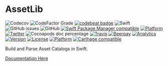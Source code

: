 # AssetLib

![Codecov](https://img.shields.io/codecov/c/github/brightdigit/AssetLib)
![CodeFactor Grade](https://img.shields.io/codefactor/grade/github/brightdigit/AssetLib)
[![codebeat badge](https://codebeat.co/badges/4f86fb90-f8de-40c5-ab63-e6069cde5002)](https://codebeat.co/projects/github-com-brightdigit-assetlib-master)
![Swift](https://github.com/brightdigit/AssetLib/workflows/Swift/badge.svg)
![GitHub issues](https://img.shields.io/github/issues/brightdigit/AssetLib)
![GitHub](https://img.shields.io/github/license/brightdigit/AssetLib)
[![Swift Package Manager compatible](https://img.shields.io/badge/SPM-compatible-brightgreen.svg)](https://github.com/apple/swift-package-manager)
[![Platform](https://img.shields.io/badge/Platforms-macOS%20|%20iOS%20-lightgrey.svg)](https://github.com/brightdigit/AssetLib)
[![Twitter](https://img.shields.io/badge/twitter-@brightdigit-blue.svg?style=flat)](http://twitter.com/brightdigit)
![Cocoapods doc percentage](https://img.shields.io/cocoapods/metrics/doc-percent/AssetLib)
[![Travis](https://img.shields.io/travis/brightdigit/AssetLib.svg)](https://travis-ci.org/brightdigit/AssetLib)
[![Beerpay](https://img.shields.io/beerpay/brightdigit/AssetLib.svg?maxAge=2592000)](https://beerpay.io/brightdigit/AssetLib)
[![Analytics](https://ga-beacon.appspot.com/UA-33667276-5/brightdigit/AssetLib?flat&useReferer)](https://github.com/igrigorik/ga-beacon)
[![Version](https://img.shields.io/cocoapods/v/AssetLib.svg?style=flat)](https://cocoapods.org/pods/AssetLib)
[![License](https://img.shields.io/cocoapods/l/AssetLib.svg?style=flat)](https://cocoapods.org/pods/AssetLib)
[![Platform](https://img.shields.io/cocoapods/p/AssetLib.svg?style=flat)](https://cocoapods.org/pods/AssetLib)
[![Carthage compatible](https://img.shields.io/badge/Carthage-compatible-4BC51D.svg?style=flat)](https://github.com/Carthage/Carthage)

Build and Parse Asset Catalogs in Swift.

[Documentation Here](/docs/README.md)
